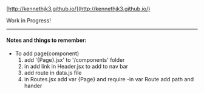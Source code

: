 [http://kennethjk3.github.io/](http://kennethjk3.github.io/)

  Work in Progress!



---
#### Notes and things to remember:
- To add page(component)
  1. add '{Page}.jsx' to '/components' folder
  2. in add link in Header.jsx to add to nav bar
  3. add route in data.js file
  4. in Routes.jsx add var {Page} and require
    -in var Route add path and hander
